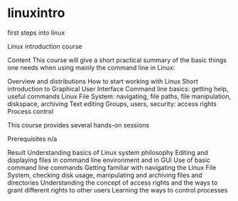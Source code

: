 # linuxintro
first steps into linux

Linux introduction course

Content
This course will give a short practical summary of the basic things one needs when using mainly the command line in Linux:

Overview and distributions
How to start working with Linux
Short introduction to Graphical User Interface
Command line basics: getting help, useful commands
Linux File System: navigating, file paths, file manipulation, diskspace, archiving
Text editing
Groups, users, security: access rights
Process control

This course provides several hands-on sessions


Prerequisites
n/a

Result
Understanding basics of Linux system philosophy
Editing and displaying files in command line environment and in GUI
Use of basic command line commands
Getting familiar with navigating the Linux File System, checking disk usage, manipulating and archiving files and directories
Understanding the concept of access rights and the ways to grant different rights to other users
Learning the ways to control processes
